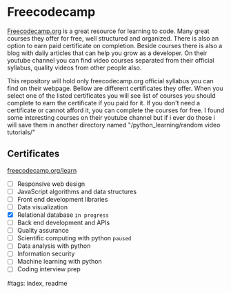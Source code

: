 # Freecodecamp

[Freecodecamp.org](https://www.freecodecamp.org) is a great resource for learning to code. Many great courses they offer for free, well structured and organized. There is also an option to earn paid certificate on completion. Beside courses there is also a blog with daily articles that can help you grow as a developer. On their youtube channel you can find video courses separated from their official syllabus, quality videos from other people also.  

This repository will hold only freecodecamp.org official syllabus you can find on their webpage. Bellow are different certificates they offer. When you select one of the listed certificates you will see list of courses you should complete to earn the certificate if you paid for it. If you don't need a certificate or cannot afford it, you can complete the courses for free. I found some interesting courses on their youtube channel but if i ever do those i will save them in another directory named "/python_learning/random video tutorials/"

## Certificates

[freecodecamp.org/learn](https://www.freecodecamp.org/learn/)

- [ ] Responsive web design
- [ ] JavaScript algorithms and data structures
- [ ] Front end development libraries
- [ ] Data visualization
- [x] Relational database `in progress`
- [ ] Back end development and APIs
- [ ] Quality assurance
- [ ] Scientific computing with python `paused`
- [ ] Data analysis with python
- [ ] Information security
- [ ] Machine learning with python
- [ ] Coding interview prep

#tags: index, readme
